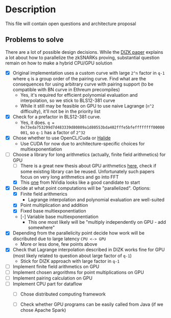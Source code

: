 # Description

This file will contain open questions and architecture proposal


## Problems to solve

There are a lot of possible design decisions. While the [DIZK paper](https://eprint.iacr.org/2018/691.pdf) explains a lot about how to parallelize the zkSNARKs proving, substantial question remain on how to make a hybrid CPU/GPU solution

- [x] Original implementation uses a custom curve with large `2^n` factor in `q-1` where `q` is a group order of the pairing curve. Find what are the consequences for using arbitrary curve with pairing support (to be compatible with BN curve in Ethreum precompiles)
    - Yes, it's required for efficient polynomial evaluation and interpolation, so we stick to BLS12-381 curve
    - While it still may be feasible on GPU to use naive Lagrange (`n^2` difficulty), it'll not be in the priority list
- [x] Check for a prefactor in BLS12-381 curve.
    - Yes, it does. `q = 0x73eda753299d7d483339d80809a1d80553bda402fffe5bfeffffffff00000001`, so `q-1` has a factor of `2^32`
- [x] Chose whether to use OpenCL/Cuda or [Halide](http://halide-lang.org/)
    - Use CUDA for now due to architecture-specific choices for multiexponentiation
- [ ] Choose a library for long arithmetics (actually, finite field arithmetics) for GPU
    - [ ] There is a great new thesis about GPU arithmetics [here](https://scholarworks.umass.edu/cgi/viewcontent.cgi?article=2252&context=dissertations_2), check if some existing library can be reused. Unfortunately such papers focus on very long arithmetics and go into FFT
    - [x] This [one](https://github.com/NVlabs/xmp) from NVidia looks like a good candidate to start
- [x] Decide at what point computations will be "parallelized". Options:
    - [x] Finite field arithmerics
        - Lagrange interpolation and polynomial evaluation are well-suited
    - [x] Point multiplication and addition
    - [x] Fixed base multiexponentiation
    - [-] Variable base multiexponentiation
        -  This one most likely will be "multiply independently on GPU - add somewhere"
- [x] Depending from the parallelicity point decide how work will be discributed due to large latency `CPU <-> GPU`
    - More or less done, few points above
- [x] Check that Lagrange interpolation described in DIZK works fine for GPU (most likely related to question about large factor of `q-1`)
    - Stick for DIZK approach with large factor in `q-1` 
- [ ] Implement finite field arithmetics on GPU
- [ ] Implement chosen argorithms for point multiplications on GPU
- [ ] Implement pairing calculation on GPU
- [ ] Implement CPU part for dataflow
    - [ ] Chose distributed computing framework
    - [ ] Check whether GPU programs can be easily called from Java (if we chose Apache Spark)


